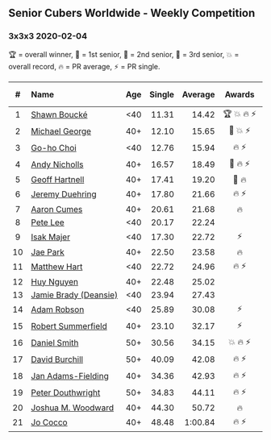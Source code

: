 ## Senior Cubers Worldwide - Weekly Competition
### 3x3x3 2020-02-04

🏆 = overall winner, 🥇 = 1st senior, 🥈 = 2nd senior, 🥉 = 3rd senior, 💥 = overall record, 🔥 = PR average, ⚡ = PR single.

| # | Name | Age | Single | Average | Awards | Solve 1 | Solve 2 | Solve 3 | Solve 4 | Solve 5 | Video |
| :--: | :-- | :--: | --: | --: | :--: | --: | --: | --: | --: | --: | :-- |
| 1 | [<span style="white-space: nowrap">Shawn Boucké</span>](../../persons/shawn_boucke/333.md) | <40 | 11.31 | 14.42 | <span style="white-space: nowrap">🏆 💥 🔥 ⚡</span> | 13.84 | 18.31 | 15.38 | 14.03 | 11.31 | [Link](https://www.facebook.com/ShawnBoucke/videos/3054435071234922/) |
| 2 | [<span style="white-space: nowrap">Michael George</span>](../../persons/michael_george/333.md) | 40+ | 12.10 | 15.65 | <span style="white-space: nowrap">🥇 💥 ⚡</span> | 12.10 | 19.12 | 16.70 | 14.50 | 15.74 | [Link](https://www.facebook.com/michael.george.545/videos/10212925298047536/) |
| 3 | [<span style="white-space: nowrap">Go-ho Choi</span>](../../persons/go_ho_choi/333.md) | <40 | 12.76 | 15.94 | <span style="white-space: nowrap">🔥 ⚡</span> | 12.76 | 15.93 | 14.87 | 18.70 | 17.01 | [Link](https://www.facebook.com/ChoiGoho/videos/2834659466591529/) |
| 4 | [<span style="white-space: nowrap">Andy Nicholls</span>](../../persons/andy_nicholls/333.md) | 40+ | 16.57 | 18.49 | <span style="white-space: nowrap">🥈 🔥 ⚡</span> | 19.52 | 18.23 | 17.72 | 16.57 | 24.60 | [Link](https://www.facebook.com/groups/1604105099735401/permalink/2134828513329721/) |
| 5 | [<span style="white-space: nowrap">Geoff Hartnell</span>](../../persons/geoff_hartnell/333.md) | 40+ | 17.41 | 19.20 | <span style="white-space: nowrap">🥉 🔥</span> | 18.49 | 18.04 | 21.42 | 21.07 | 17.41 | [Link](https://www.facebook.com/groups/1604105099735401/permalink/2139250239554215/) |
| 6 | [<span style="white-space: nowrap">Jeremy Duehring</span>](../../persons/jeremy_duehring/333.md) | 40+ | 17.80 | 21.66 | <span style="white-space: nowrap">🔥 ⚡</span> | 19.74 | 17.80 | 22.39 | 23.66 | 22.86 | [Link](https://www.facebook.com/groups/1604105099735401/permalink/2134403116705594/) |
| 7 | [<span style="white-space: nowrap">Aaron Cumes</span>](../../persons/aaron_cumes/333.md) | 40+ | 20.61 | 21.68 | 🔥 | 21.02 | 22.60 | 30.69 | 20.61 | 21.42 | [Link](https://www.facebook.com/groups/1604105099735401/permalink/2133654140113825/) |
| 8 | [<span style="white-space: nowrap">Pete Lee</span>](../../persons/pete_lee/333.md) | <40 | 20.17 | 22.24 |  | 21.07 | 22.53 | 30.48 | 23.13 | 20.17 | [Link](https://www.facebook.com/pete.lee.9003/videos/2505499226227218/) |
| 9 | [<span style="white-space: nowrap">Isak Majer</span>](../../persons/isak_majer/333.md) | <40 | 17.30 | 22.72 | ⚡ | 17.30 | 22.13 | 23.37 | 22.66 | 31.93 | [Link](https://www.facebook.com/groups/1604105099735401/permalink/2137726009706638/) |
| 10 | [<span style="white-space: nowrap">Jae Park</span>](../../persons/jae_park/333.md) | 40+ | 22.50 | 23.58 | 🔥 | 23.38 | 22.50 | 24.65 | 22.71 | 25.90 | [Link](https://www.facebook.com/groups/1604105099735401/permalink/2135450339934205/) |
| 11 | [<span style="white-space: nowrap">Matthew Hart</span>](../../persons/matthew_hart/333.md) | <40 | 22.72 | 24.96 | <span style="white-space: nowrap">🔥 ⚡</span> | 23.80 | 22.72 | 22.91 | 28.18 | 36.89 | [Link](https://www.facebook.com/bazosoft/videos/10221648844229649/) |
| 12 | [<span style="white-space: nowrap">Huy Nguyen</span>](../../persons/huy_nguyen/333.md) | 40+ | 22.48 | 25.02 |  | 23.17 | 24.74 | DNF | 22.48 | 27.14 | [Link](https://www.facebook.com/groups/1604105099735401/permalink/2138700662942506/) |
| 13 | [<span style="white-space: nowrap">Jamie Brady (Deansie)</span>](../../persons/jamie_brady/333.md) | <40 | 23.94 | 27.43 |  | 29.45 | 26.61 | 27.72 | 23.94 | 27.95 | [Link](https://www.facebook.com/groups/1604105099735401/permalink/2138217702990802/) |
| 14 | [<span style="white-space: nowrap">Adam Robson</span>](../../persons/adam_robson/333.md) | <40 | 25.89 | 30.08 | ⚡ | 25.89 | 41.29 | 29.30 | 29.96 | 30.97 | [Link](https://www.facebook.com/groups/1604105099735401/permalink/2138737352938837/) |
| 15 | [<span style="white-space: nowrap">Robert Summerfield</span>](../../persons/robert_summerfield/333.md) | 40+ | 23.10 | 32.17 | ⚡ | 23.34 | 23.10 | 29.61 | 44.70 | 43.56 | [Link](https://www.facebook.com/rob.summerfield.33/videos/10157696250581071/) |
| 16 | [<span style="white-space: nowrap">Daniel Smith</span>](../../persons/daniel_smith/333.md) | 50+ | 30.56 | 34.15 | <span style="white-space: nowrap">💥 🔥 ⚡</span> | 34.83 | 36.07 | 46.79 | 31.55 | 30.56 | [Link](https://www.facebook.com/groups/1604105099735401/permalink/2137190183093554/) |
| 17 | [<span style="white-space: nowrap">David Burchill</span>](../../persons/david_burchill/333.md) | 50+ | 40.09 | 42.08 | <span style="white-space: nowrap">🔥 ⚡</span> | 49.36 | 40.65 | 43.76 | 41.83 | 40.09 | [Link](https://www.facebook.com/groups/1604105099735401/permalink/2137134636432442/) |
| 18 | [<span style="white-space: nowrap">Jan Adams-Fielding</span>](../../persons/jan_adams_fielding/333.md) | 40+ | 34.36 | 42.93 | <span style="white-space: nowrap">🔥 ⚡</span> | 35.76 | 57.95 | 50.57 | 34.36 | 42.46 | [Link](https://www.facebook.com/jan.adamsfielding/videos/10156747496331889/) |
| 19 | [<span style="white-space: nowrap">Peter Douthwright</span>](../../persons/peter_douthwright/333.md) | 50+ | 34.83 | 44.11 | <span style="white-space: nowrap">🔥 ⚡</span> | 45.02 | 34.83 | 45.93 | 45.67 | 41.63 | [Link](https://www.facebook.com/peter.douthwright/videos/10156470062592396/) |
| 20 | [<span style="white-space: nowrap">Joshua M. Woodward</span>](../../persons/joshua_m_woodward/333.md) | 40+ | 44.30 | 50.72 | 🔥 | 53.96 | 1:04.01 | 44.30 | 53.65 | 44.56 | [Link](https://www.facebook.com/joshua.m.woodward.9/videos/10157593929510342/) |
| 21 | [<span style="white-space: nowrap">Jo Cocco</span>](../../persons/jo_cocco/333.md) | 40+ | 48.48 | 1:00.84 | <span style="white-space: nowrap">🔥 ⚡</span> | 1:05.25 | 58.80 | 48.48 | 58.48 | 1:17.61 | [Link](https://www.facebook.com/JoCocco/videos/10156810258257109/) |

<!-- Global site tag (gtag.js) - Google Analytics -->
<script async src="https://www.googletagmanager.com/gtag/js?id=UA-86348435-3"></script>
<script>window.dataLayer = window.dataLayer || []; function gtag() {dataLayer.push(arguments);} gtag('js', new Date()); gtag('config', 'UA-86348435-3');</script>
